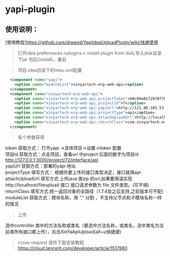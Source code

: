 # yapi-plugin

## 使用说明：
[使用教程]<https://github.com/diwand/YapiIdeaUploadPlugin/wiki/快速使用>
>  打开idea preferneces->plugins-> install plugin from disk,导入disk目录下jar 包后(install)，重启 

>  项目.idea目录下的misc.xml配置  

```xml
  <component name="yapi">
    <option name="moduleList">xinyartech-erp-web-api</option>
  </component>
  <component name="xinyartech-erp-web-api">
    <option name="xinyartech-erp-web-api.projectToken">08c09a8e7297077803f3beaf108ae4a19eabd8c3074dd022bd19c20750956217</option>
    <option name="xinyartech-erp-web-api.projectId">7</option>
    <option name="xinyartech-erp-web-api.yapiUrl">http://121.40.103.53:33066</option>
    <option name="xinyartech-erp-web-api.projectType">api</option>
    <option name="xinyartech-erp-web-api.attachUploadUrl">http://localhost/fileupload</option>
    <option name="xinyartech-erp-web-api.returnClass">com.xinyartech.erp.base.wrapper.ResponseWrapper</option>
  </component>
```

> 各个参数获得 

token 获取方式： 打开yapi ->具体项目->设置->token 配置<br/>
项目id 获取方式：点击项目，查看url 中project 后面的数字为项目id http://127.0.0.1:3000/project/72/interface/api<br/>
yapiUrl 获取方式：部署的yapi 地址<br/>
projectType 填写方式： 根据你要上传的接口类型决定，接口就填api<br/>
attachUploadUrl 填写方式:上传java 类zip 的url,如果要用请实现http://localhost/fileupload 接口 接口请求参数为 file 文件类型。(可不填)<br/>
returnClass 填写方式:统一返回对象的全路径（1.7.4及之后支持,之前版本可不配)<br/>
moduleList 获取方式：模块名称，用 "," 分割 ，不支持父节点和子模块名称一样的情况<br/>

> 上传

选中controller 类中的方法名称或类名（要选中方法名称，或类名，选中类名为当前类所有接口都上传），右击XinYaApiUpload(alt+u快捷键)

> cross-request 插件下载安装教程
<https://cloud.tencent.com/developer/article/1517980>
